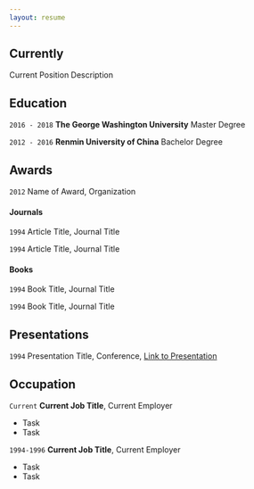 ```yaml
---
layout: resume
---
```

## Currently

Current Position Description

## Education

`2016 - 2018`
__The George Washington University__
Master Degree

`2012 - 2016`
__Renmin University of China__
Bachelor Degree 

## Awards

`2012`
Name of Award, Organization 

#### Journals

`1994`
Article Title, Journal Title

`1994`
Article Title, Journal Title

#### Books

`1994`
Book Title, Journal Title

`1994`
Book Title, Journal Title


## Presentations

`1994`
Presentation Title, Conference, <a href="http://MyWebsite.tld/presentation1">Link to Presentation</a>


## Occupation

`Current`
__Current Job Title__, Current Employer 

- Task
- Task

`1994-1996`
__Current Job Title__, Current Employer 

- Task
- Task



<!-- ### Footer

Last updated: May 2013 -->



